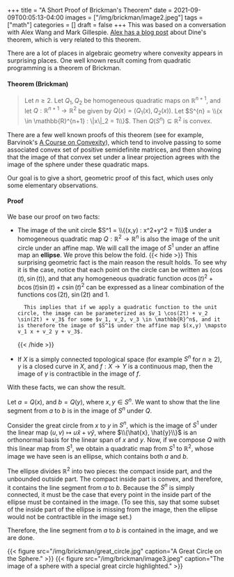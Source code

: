 +++
title = "A Short Proof of Brickman's Theorem"
date = 2021-09-09T00:05:13-04:00
images = ["/img/brickman/image2.jpeg"]
tags = ["math"]
categories = []
draft = false
+++
This was based on a conversation with Alex Wang and Mark Gillespie. [Alex has a blog post](https://www.cs.cmu.edu/~alw1/blog/dines.html) about Dine's theorem, which is very related to this theorem.

There are a lot of places in algebraic geometry where convexity appears in surprising places.
One well known result coming from quadratic programming is a theorem of Brickman.
#### Theorem (Brickman)

> Let $n \ge 2$.
> Let $Q_1, Q_2$ be homogeneous quadratic maps on $\mathbb{R}^{n+1}$, and let $Q : \mathbb{R}^{n+1} \rightarrow \mathbb{R}^2$ be given by $Q(x) = (Q_1(x),Q_2(x))$.
> Let $S^{n} = \\{x \in \mathbb{R}^{n+1} : \|x\|_2 = 1\\}$.
> Then $Q(S^{n}) \subseteq \mathbb{R}^2$ is convex.

There are a few well known proofs of this theorem (see for example, Barvinok's [A Course on Convexity](https://bookstore.ams.org/gsm-54/)), which tend to involve passing to some associated convex set of positive semidefinite matrices, and then showing that the image of that convex set under a linear projection agrees with the image of the sphere under these quadratic maps.

Our goal is to give a short, geometric proof of this fact, which uses only some elementary observations.
#### Proof
We base our proof on two facts:
* The image of the unit circle $S^1 = \\{(x,y) : x^2+y^2 = 1\\}$ under a homogeneous quadratic map $Q : \mathbb{R}^2 \rightarrow \mathbb{R}^n$ is also the image of the unit circle under an affine map.
    We will call the image of $S^1$ under an affine map an **ellipse**.
    We prove this below the fold.
    {{< hide >}}
        This surprising geometric fact is the main reason the result holds.
        To see why it is the case, notice that each point on the circle can be written as $(\cos(t), \sin(t))$, and that any homogeneous quadratic function $a\cos(t)^2 + b \cos(t) \sin(t) + c\sin(t)^2$ can be expressed as a linear combination of the functions $\cos(2t)$, $\sin(2t)$ and 1.

        This implies that if we apply a quadratic function to the unit circle, the image can be parameterized as $v_1 \cos(2t) + v_2 \sin(2t) + v_3$ for some $v_1, v_2, v_3 \in \mathbb{R}^n$, and it is therefore the image of $S^1$ under the affine map $(x,y) \mapsto v_1 x + v_2 y + v_3$.
    {{< /hide >}}

* If $X$ is a simply connected topological space (for example $S^{n}$ for $n \ge 2$), $\gamma$ is a closed curve in $X$, and $f : X \rightarrow Y$ is a continuous map, then the image of  $\gamma$ is contractible in the image of $f$.
    
With these facts, we can show the result.

Let $a = Q(x)$, and $b = Q(y)$, where $x, y\in S^n$.
We want to show that the line segment from $a$ to $b$ is in the image of $S^n$ under $Q$.


Consider the great circle from $x$ to $y$ in $S^n$, which is the image of $S^1$ under the linear map $(u,v) \mapsto u \hat{x} + v \hat{y}$, where $\\{\hat{x}, \hat{y}\\}$ is an orthonormal basis for the linear span of $x$ and $y$.
Now, if we compose $Q$ with this linear map from $S^1$, we obtain a quadratic map from $S^1$ to $\mathbb{R}^2$, whose image we have seen is an ellipse, which contains both $a$ and $b$.


The ellipse divides $\mathbb{R}^2$ into two pieces: the compact inside part, and the unbounded outside part. The compact inside part is convex, and therefore, it contains the line segment from $a$ to $b$.
Because the $S^{n}$ is simply connected, it must be the case that every point in the inside part of the ellipse must be contained in the image. 
(To see this, say that some subset of the inside part of the ellipse is missing from the image, then the ellipse would not be contractible in the image set.)

Therefore, the line segment from $a$ to $b$ is contained in the image, and we are done.


{{< figure src="/img/brickman/great_circle.jpg" caption="A Great Circle on the Sphere." >}}
{{< figure src="/img/brickman/image3.jpeg" caption="The image of a sphere with a special great circle highlighted." >}}
